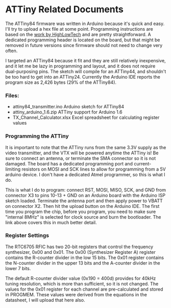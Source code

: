 # ATTiny Related Documents

The ATTiny84 firmware was written in Arduino because it's quick and easy. I'll try to upload a hex file at some point. Programming instructions are based on the [work by HighLowTech](http://highlowtech.org/?p=1695) and are pretty straightforward. A dedicated programming header is located on the board, but that might be removed in future versions since firmware should not need to change very often.

I targeted an ATTiny84 because it fit and they are still relatively inexpensive, and it let me be lazy in programming and layout, and it does not require dual-purposing pins. The sketch will compile for an ATTiny44, and shouldn't be too hard to get into an ATTiny24. Currently the Arduino IDE reports the program size as 2,426 bytes (29% of the ATTiny84).

### Files:

- attiny84_transmitter.ino	Arduino sketch for ATTiny84
- attiny_arduino_1.6.zip	ATTiny support for Arduino 1.6
- TX_Channel_Calculator.xlsx	Excel spreadsheet for calculating register values

### Programming the ATTiny

It is important to note that the ATTiny runs from the same 3.3V supply as the video transmitter, and the VTX will be powered anytime the ATTiny is! Be sure to connect an antenna, or terminate the SMA connector so it is not damaged. The board has a dedicated programming port and current-limiting resistors on MOSI and SCK lines to allow for programming from a 5V arduino device. I don't have a dedicated Atmel programmer, so this is what I do.

This is what I do to program: connect RST, MOSI, MISO, SCK, and GND from connector X3 to pins 10-13 + GND on an Arduino board with the Arduino ISP sketch loaded. Terminate the antenna port and then apply power to VBATT on connector X2. Then hit the upload button on the Arduino IDE. The first time you program the chip, before you program, you need to make sure "internal 8MHz" is selected for clock source and burn the bootloader. The link above covers this in much better detail.

### Register Settings

The RTC6705 RFIC has two 20-bit registers that control the frequency synthesizer, 0x00 and 0x01. The 0x00 (Synthesizer Register A) register contains the R-counter divider in the low 15 bits. The 0x01 register contains the N-counter divider in the upper 13 bits and the A-counter divider in the lower 7 bits.

The default R-counter divider value (0x190 = 400d) provides for 40kHz tuning resolution, which is more than sufficient, so it is not changed. The values for the 0x01 register for each channel are pre-calculated and stored in PROGMEM. These values were derived from the equations in the datasheet, I will upload that here also.
